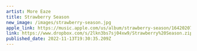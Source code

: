 ```yaml
---
artist: More Eaze
title: Strawberry Season
new_image: /images/strawberry-season.jpg
apple_link: https://music.apple.com/us/album/strawberry-season/1642020773
link: https://www.dropbox.com/s/2lkn3bs7sj04xw9/Strawberry%20Season.zip?dl=1
published_date: 2022-11-13T19:30:35.209Z
---
```


